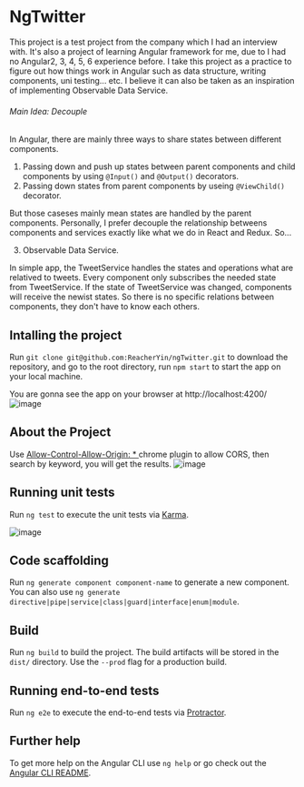 # NgTwitter

This project is a test project from the company which I had an interview with. It's also a project of learning Angular framework for me, due to I had no Angular2, 3, 4, 5, 6 experience before. I take this project as a practice to figure out how things work in Angular such as data structure, writing components, uni testing... etc. I believe it can also be taken as an inspiration of implementing Observable Data Service.

###### Main Idea: Decouple
In Angular, there are mainly three ways to share states between different components. 

1. Passing down and push up states between parent components and child components by using `@Input()` and `@Output()` decorators.
2. Passing down states from parent components by useing `@ViewChild()` decorator.

But those caseses mainly mean states are handled by the parent components. Personally, I prefer decouple the relationship betweens components and services exactly like what we do in React and Redux. So...

3. Observable Data Service. 

In simple app, the TweetService handles the states and operations what are relatived to tweets. Every component only subscribes the needed state from TweetService. If the state of TweetService was changed, components will receive the newist states. So there is no specific relations between components, they don't have to know each others.

## Intalling the project
Run `git clone git@github.com:ReacherYin/ngTwitter.git` to download the repository, and go to the root directory, run `npm start` to start the app on your local machine.

You are gonna see the app on your browser at http://localhost:4200/
![image](https://github.com/ReacherYin/ngTwitter/blob/master/FireShot%20Capture%20006%20-%20NgTwitter%20-%20http___localhost_4200_hashtag_search.jpg)

## About the Project
Use [Allow-Control-Allow-Origin: * ](https://chrome.google.com/webstore/detail/allow-control-allow-origi/nlfbmbojpeacfghkpbjhddihlkkiljbi?utm_source=chrome-ntp-icon) chrome plugin to allow CORS, then search by keyword, you will get the results.
![image](https://github.com/ReacherYin/ngTwitter/blob/master/FireShot%20Capture%20005%20-%20NgTwitter%20-%20http___localhost_4200_hashtag_search.jpg)

## Running unit tests

Run `ng test` to execute the unit tests via [Karma](https://karma-runner.github.io).

![image](https://github.com/ReacherYin/ngTwitter/blob/master/jasmine.png)

## Code scaffolding

Run `ng generate component component-name` to generate a new component. You can also use `ng generate directive|pipe|service|class|guard|interface|enum|module`.

## Build

Run `ng build` to build the project. The build artifacts will be stored in the `dist/` directory. Use the `--prod` flag for a production build.


## Running end-to-end tests

Run `ng e2e` to execute the end-to-end tests via [Protractor](http://www.protractortest.org/).

## Further help

To get more help on the Angular CLI use `ng help` or go check out the [Angular CLI README](https://github.com/angular/angular-cli/blob/master/README.md).
 
